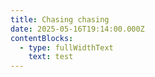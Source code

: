 ```yaml
---
title: Chasing chasing
date: 2025-05-16T19:14:00.000Z
contentBlocks:
  - type: fullWidthText
    text: test
---
```

